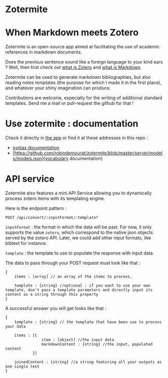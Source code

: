 Zotermite
============
# When Markdown meets Zotero


Zotermite is an open-source app aimed at facilitating the use of academic references in markdown documents.

Does the previous sentence sound like a foreign language to your kind ears ? Well, then first check out [what is Zotero](https://www.zotero.org/) and [what is Markdown](https://help.github.com/articles/about-writing-and-formatting-on-github/).

Zotermite can be used to generate markdown bibliographies, but also reading notes templates (the purpose for which I made it in the first place), and whatever your shiny imagination can produce.

Contributions are welcome, especially for the writing of additional standard templates. Send me a mail or pull-request the github for that !

# Use zotermite : documentation

Check it directly in [the app](https://zotermite.herokuapp.com) or find it at these addresses in this repo :

* [syntax documentation](https://github.com/robindemourat/zotermite/blob/master/client/assets/markdown/syntax-help.md)
* [https://github.com/robindemourat/zotermite/blob/master/server/models/models.json](vocabulary documentation)

# API service

Zotermite also features a mini API Service allowing you to dynamically process zotero items with its templating engine.

Here is the endpoint pattern :
```
POST /api/convert/:inputFormat/:template?
```

``inputFormat`` : the format in which the data will be past. For now, it only supports the value ``zotero``, which correspond to the native json objects served by the zotero API. Later, we could add other input formats, like bibtext for instance.

``template`` : the template to use to populate the response with input data.

The data to pass through your POST request must look like that :

```
{
    items : [array] // an array of the items to process,
    
    template : {string} //optional : if you want to use your own template, don't pass a template parameters and directly input its content as a string through this property
}
```

A successful answer you will get looks like that :

```
{
    template : {string} // the template that have been use to process your data

    items : [{
                item : [object] //the input data
                markdownContent : {string} //the input, populated content
            }]

    joinedContent : {string} //a string featuring all your outputs as one single text
}
```

